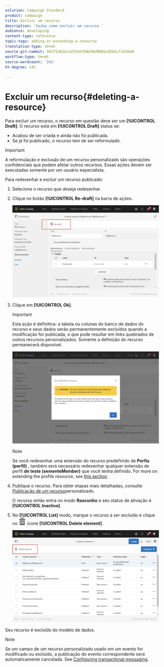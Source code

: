 ```yaml
---
solution: Campaign Standard
product: campaign
title: Excluir um recurso
description: 'Saiba como excluir um recurso '
audience: developing
content-type: reference
topic-tags: adding-or-extending-a-resource
translation-type: tm+mt
source-git-commit: 501f52624ce253eb7b0d36d908ac8502cf1d3b48
workflow-type: tm+mt
source-wordcount: '241'
ht-degree: 14%

---
```



# Excluir um recurso{#deleting-a-resource}

Para excluir um recurso, o recurso em questão deve ser um **[!UICONTROL Draft]**. O recurso está em **[!UICONTROL Draft]** status se:

* Acabou de ser criada e ainda não foi publicada.
* Se já foi publicado, o recurso tem de ser reformulado.

>[!IMPORTANT]
>
>A reformulação e exclusão de um recurso personalizado são operações confidenciais que podem afetar outros recursos. Essas ações devem ser executadas somente por um usuário especialista.

Para redesenhar e excluir um recurso publicado:

1. Selecione o recurso que deseja redesenhar.
1. Clique no botão **[!UICONTROL Re-draft]** na barra de ações.

   ![](assets/schema_extension_uc26.png)

1. Clique em **[!UICONTROL Ok]**.

   >[!IMPORTANT]
   >
   >Esta ação é definitiva: a tabela ou colunas do banco de dados do recurso e seus dados serão permanentemente excluídos quando a modificação for publicada, o que pode resultar em links quebrados de outros recursos personalizados. Somente a definição do recurso permanecerá disponível.

   ![](assets/schema_extension_uc27.png)

   >[!NOTE]
   >
   >Se você redesenhar uma extensão do recurso predefinido de **Perfis (perfil)** , também será necessário redesenhar qualquer extensão de perfil **de teste (sementeMember)** que você tenha definido. For more on extending the profile resource, see [this section](../../developing/using/extending-the-profile-resource-with-a-new-field.md).

1. Publique o recurso. Para obter etapas mais detalhadas, consulte [Publicação de um recurso](../../developing/using/updating-the-database-structure.md#publishing-a-custom-resource)personalizado.

   O recurso então entra no modo **Rascunho** e seu status de ativação é **[!UICONTROL Inactive]**.

1. No **[!UICONTROL List]** modo, marque o recurso a ser excluído e clique no ![](assets/delete_darkgrey-24px.png) ícone **[!UICONTROL Delete element]** .

   ![](assets/schema_extension_uc28.png)

Seu recurso é excluído do modelo de dados.

>[!NOTE]
>
>Se um campo de um recurso personalizado usado em um evento for modificado ou excluído, a publicação do evento correspondente será automaticamente cancelada. See [Configuring transactional messaging](../../administration/using/configuring-transactional-messaging.md).

